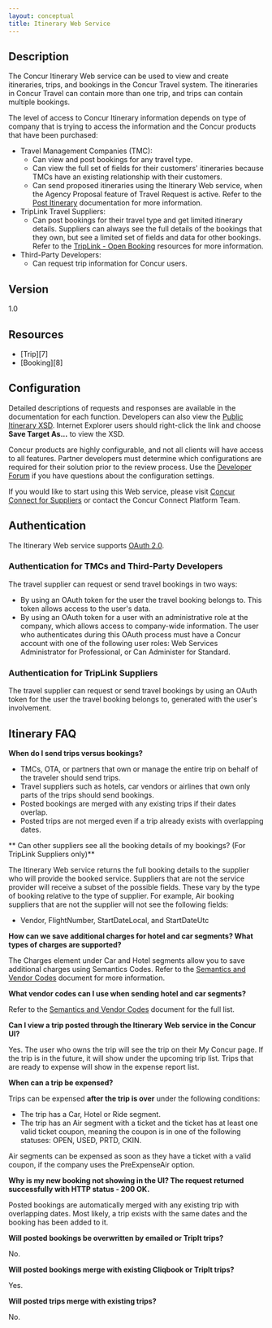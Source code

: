 ```yaml
---
layout: conceptual
title: Itinerary Web Service
---
```


## Description
The Concur Itinerary Web service can be used to view and create itineraries, trips, and bookings in the Concur Travel system. The itineraries in Concur Travel can contain more than one trip, and trips can contain multiple bookings.

The level of access to Concur Itinerary information depends on type of company that is trying to access the information and the Concur products that have been purchased:

* Travel Management Companies (TMC):
  * Can view and post bookings for any travel type.
  * Can view the full set of fields for their customers' itineraries because TMCs have an existing relationship with their customers.
  * Can send proposed itineraries using the Itinerary Web service, when the Agency Proposal feature of Travel Request is active. Refer to the [Post Itinerary][1] documentation for more information.
* TripLink Travel Suppliers:
  * Can post bookings for their travel type and get limited itinerary details. Suppliers can always see the full details of the bookings that they own, but see a limited set of fields and data for other bookings. Refer to the [TripLink - Open Booking][2] resources for more information.
* Third-Party Developers:
  * Can request trip information for Concur users.

## Version  
1.0

## Resources

* [Trip][7]
* [Booking][8]

## Configuration
Detailed descriptions of requests and responses are available in the documentation for each function. Developers can also view the [Public Itinerary XSD][3]. Internet Explorer users should right-click the link and choose **Save Target As...** to view the XSD.

Concur products are highly configurable, and not all clients will have access to all features. Partner developers must determine which configurations are required for their solution prior to the review process. Use the [Developer Forum][6] if you have questions about the configuration settings.

If you would like to start using this Web service, please visit [Concur Connect for Suppliers][5] or contact the Concur Connect Platform Team.

## Authentication
The Itinerary Web service supports [OAuth 2.0][4]. 

### Authentication for TMCs and Third-Party Developers
The travel supplier can request or send travel bookings in two ways:

* By using an OAuth token for the user the travel booking belongs to. This token allows access to the user's data.
* By using an OAuth token for a user with an administrative role at the company, which allows access to company-wide information. The user who authenticates during this OAuth process must have a Concur account with one of the following user roles: Web Services Administrator for Professional, or Can Administer for Standard.

### Authentication for TripLink Suppliers
The travel supplier can request or send travel bookings by using an OAuth token for the user the travel booking belongs to, generated with the user's involvement.

## Itinerary FAQ

**When do I send trips versus bookings?**

* TMCs, OTA, or partners that own or manage the entire trip on behalf of the traveler should send trips.
* Travel suppliers such as hotels, car vendors or airlines that own only parts of the trips should send bookings.
* Posted bookings are merged with any existing trips if their dates overlap.
* Posted trips are not merged even if a trip already exists with overlapping dates.

** Can other suppliers see all the booking details of my bookings? (For TripLink Suppliers only)**

The Itinerary Web service returns the full booking details to the supplier who will provide the booked service. Suppliers that are not the service provider will receive a subset of the possible fields. These vary by the type of booking relative to the type of supplier. For example, Air booking suppliers that are not the supplier will not see the following fields:

* Vendor, FlightNumber, StartDateLocal, and StartDateUtc

**How can we save additional charges for hotel and car segments? What types of charges are supported?**

The Charges element under Car and Hotel segments allow you to save additional charges using Semantics Codes. Refer to the [Semantics and Vendor Codes][9] document for more information.

**What vendor codes can I use when sending hotel and car segments?**

Refer to the [Semantics and Vendor Codes][9] document for the full list.

**Can I view a trip posted through the Itinerary Web service in the Concur UI?**

Yes. The user who owns the trip will see the trip on their My Concur page. If the trip is in the future, it will show under the upcoming trip list. Trips that are ready to expense will show in the expense report list.

**When can a trip be expensed?**

Trips can be expensed **after the trip is over** under the following conditions:

* The trip has a Car, Hotel or Ride segment.
* The trip has an Air segment with a ticket and the ticket has at least one valid ticket coupon, meaning the coupon is in one of the following statuses: OPEN, USED, PRTD, CKIN.

Air segments can be expensed as soon as they have a ticket with a valid coupon, if the company uses the PreExpenseAir option.

**Why is my new booking not showing in the UI? The request returned successfully with HTTP status - 200 OK.**

Posted bookings are automatically merged with any existing trip with overlapping dates. Most likely, a trip exists with the same dates and the booking has been added to it.

**Will posted bookings be overwritten by emailed or TripIt trips?** 

No.

**Will posted bookings merge with existing Cliqbook or TripIt trips?** 

Yes.

**Will posted trips merge with existing trips?** 

No.



[1]:https://developer.concur.com/itinerary-tmc-and-third-party-developers/itinerary-resource/itinerary-resource-post
[2]:https://developer.concur.com/itinerary-triplink-suppliers/booking-resource-triplink/booking-resource-triplink-open-booking-post
[3]:https://developer.concur.com/sites/default/files/ItinServices_Public_0.xsd
[4]:https://developer.concur.com/oauth-20
[5]:http://www.concur.com/en-us/connect-platform/suppliers
[6]:https://developer.concur.com/docs-and-resources/forums
[9]:https://developer.concur.com/sites/default/files/SemanticsAndVendorCodes.pdf
